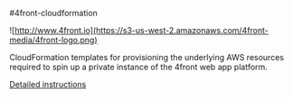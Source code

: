 #4front-cloudformation

![http://www.4front.io](https://s3-us-west-2.amazonaws.com/4front-media/4front-logo.png)

CloudFormation templates for provisioning the underlying AWS resources required to spin up a private instance of the 4front web app platform.

[Detailed instructions](http://4front.io/docs/install/aws.html)
